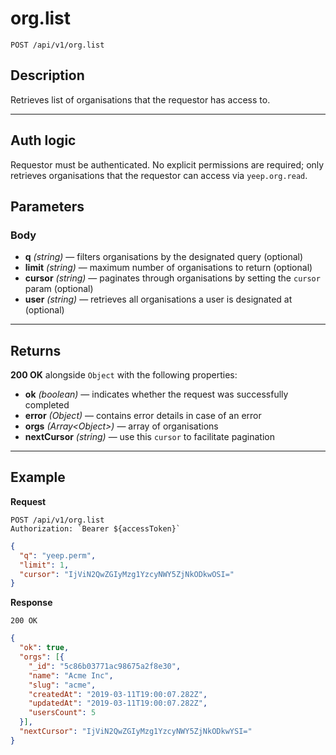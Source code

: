 # org.list

`POST /api/v1/org.list`

## Description

Retrieves list of organisations that the requestor has access to.

***

## Auth logic

Requestor must be authenticated. No explicit permissions are required; only retrieves organisations that the requestor can access via `yeep.org.read`.

## Parameters

### Body

- **q** _(string)_ — filters organisations by the designated query (optional)
- **limit** _(string)_ — maximum number of organisations to return (optional)
- **cursor** _(string)_ — paginates through organisations by setting the `cursor` param (optional)
- **user** _(string)_ — retrieves all organisations a user is designated at (optional)

***

## Returns

**200 OK** alongside `Object` with the following properties:

- **ok** _(boolean)_ — indicates whether the request was successfully completed
- **error** _(Object)_ — contains error details in case of an error
- **orgs** _(Array\<Object>)_ — array of organisations
- **nextCursor** _(string)_ — use this `cursor` to facilitate pagination

***

## Example

**Request**

```
POST /api/v1/org.list
Authorization: `Bearer ${accessToken}`
```

``` json
{
  "q": "yeep.perm",
  "limit": 1,
  "cursor": "IjViN2QwZGIyMzg1YzcyNWY5ZjNkODkwOSI="
}
```

**Response**

`200 OK`

``` json
{
  "ok": true,
  "orgs": [{
    "_id": "5c86b03771ac98675a2f8e30",
    "name": "Acme Inc",
    "slug": "acme",
    "createdAt": "2019-03-11T19:00:07.282Z",
    "updatedAt": "2019-03-11T19:00:07.282Z",
    "usersCount": 5
  }],
  "nextCursor": "IjViN2QwZGIyMzg1YzcyNWY5ZjNkODkwYSI="
}
```
